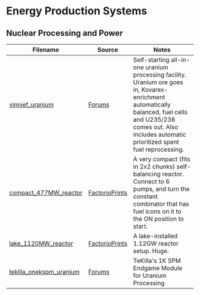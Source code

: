 # Energy Production Systems

## Nuclear Processing and Power

Filename | Source | Notes
--- | --- | ---
[vinnief_uranium](vinnief_uranium.txt) | [Forums](https://forums.factorio.com/viewtopic.php?f=208&t=57800) | Self-starting all-in-one uranium processing facility.  Uranium ore goes in, Kovarex-enrichment automatically balanced, fuel cells and U235/238 comes out.  Also includes automatic prioritized spent fuel reprocessing.
[compact_477MW_reactor](compact_477MW_reactor.txt) | [FactorioPrints](https://factorioprints.com/view/-LGzh1rL3S0dU-eJHfcr) | A very compact (fits in 2x2 chunks) self-balancing reactor.  Connect to 6 pumps, and turn the constant combinator that has fuel icons on it to the ON position to start.
[lake_1120MW_reactor](lake_1120MW_reactor.txt) | [FactorioPrints](https://factorioprints.com/view/-LjCwDBi-eEZKV3Sycvt) | A lake-installed 1.12GW reactor setup.  Huge.
[tekilla_onekspm_uranium](tekilla_onekspm_uranium.txt) | [Forums](https://forums.factorio.com/viewtopic.php?f=202&t=68139) | TeKilla's 1K SPM Endgame Module for Uranium Processing